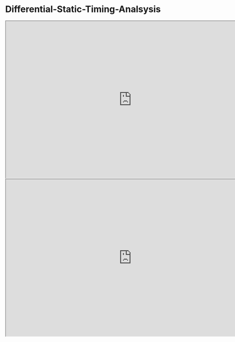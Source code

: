 # Differential-Static-Timing-Analsysis

<iframe src="https://github.com/user-attachments/files/19140693/PaperPresentation_BoKeungCho.pdf" width="800" height="500"></iframe>
<iframe src="https://github.com/user-attachments/files/19140695/Differentiable.Static.Timing.Anlaysis_bbok.pdf" width="800" height="500"></iframe>
